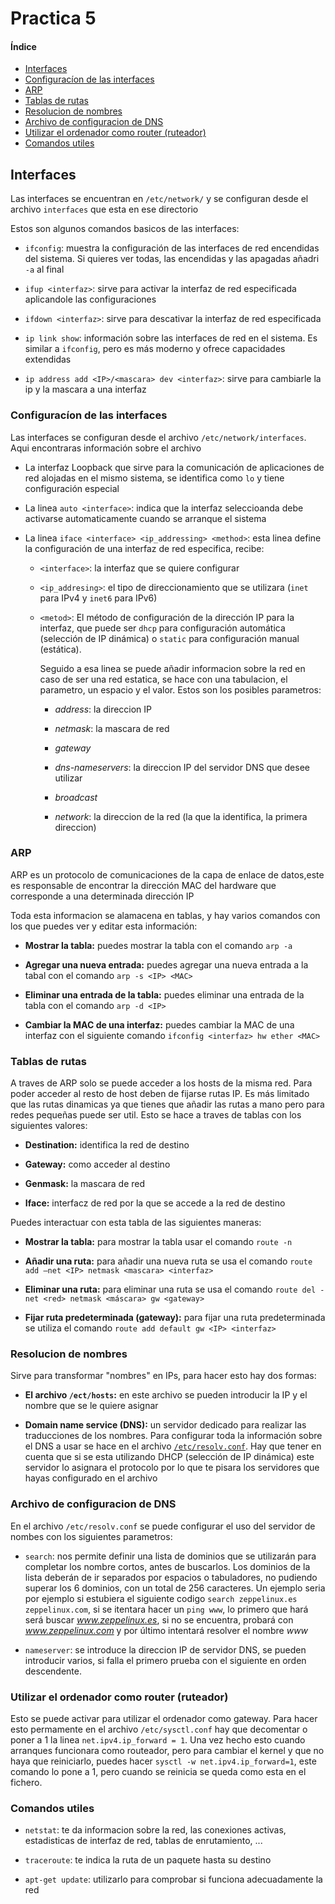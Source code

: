 # Practica 5

#### Índice

- [Interfaces](#interfaces)
- [Configuracíon de las interfaces](#conf_interfaces)
- [ARP](#arp)
- [Tablas de rutas](#tablas_de_rutas)
- [Resolucion de nombres](#resol_nombres)
- [Archivo de configuracion de DNS](#arch_conf_dns)
- [Utilizar el ordenador como router (ruteador)](#routeador)
- [Comandos utiles](#comandos_utiles)

## Interfaces <a id="interfaces">

Las interfaces se encuentran en ``/etc/network/`` y se configuran desde el archivo ``interfaces`` que esta en ese directorio

Estos son algunos comandos basicos de las interfaces:

- ``ifconfig``: muestra la configuración de las interfaces de red encendidas del sistema. Si quieres ver todas, las encendidas y las apagadas añadri ``-a`` al final

- ``ifup <interfaz>``: sirve para activar la interfaz de red especificada aplicandole las configuraciones

- ``ifdown <interfaz>``: sirve para descativar la interfaz de red especificada

- ``ip link show``: información sobre las interfaces de red en el sistema. Es similar a ``ifconfig``, pero es más moderno y ofrece capacidades extendidas

- ``ip address add <IP>/<mascara> dev <interfaz>``: sirve para cambiarle la ip y la mascara a una interfaz

### Configuracíon de las interfaces <a id="conf_interfaces">

Las interfaces se configuran desde el archivo ``/etc/network/interfaces``. Aqui encontraras información sobre el archivo

- La interfaz Loopback que sirve para la comunicación de aplicaciones de red alojadas en el mismo sistema, se identifica como ``lo`` y tiene configuración especial

- La linea ``auto <interface>``: indica que la interfaz seleccioanda debe activarse automaticamente cuando se arranque el sistema

- La linea ``iface <interface> <ip_addressing> <method>``: esta linea define la configuración de una interfaz de red especifica, recibe:
    
    - ``<interface>``: la interfaz que se quiere configurar

    - ``<ip_addresing>``: el tipo de direccionamiento que se utilizara (``inet`` para IPv4 y ``inet6`` para IPv6)

    - ``<metod>``: El método de configuración de la dirección IP para la interfaz, que puede ser ``dhcp`` para configuración automática (selección de IP dinámica) o ``static`` para configuración manual (estática).

        Seguido a esa linea se puede añadir informacion sobre la red en caso de ser una red estatica, se hace con una tabulacion, el parametro, un espacio y el valor. Estos son los posibles parametros:

        - *address*: la direccion IP

        - *netmask*: la mascara de red

        - *gateway*

        - *dns-nameservers*: la direccion IP del servidor DNS que desee utilizar

        - *broadcast*

        - *network*: la direccion de la red (la que la identifica, la primera direccion)

### ARP <a id="arp">

ARP es un protocolo de comunicaciones de la capa de enlace de datos, ​este es responsable de encontrar la dirección MAC del hardware que corresponde a una determinada dirección IP

Toda esta informacion se alamacena en tablas, y hay varios comandos con los que puedes ver y editar esta información:

- **Mostrar la tabla:** puedes mostrar la tabla con el comando ``arp -a``

- **Agregar una nueva entrada:** puedes agregar una nueva entrada a la tabal con el comando ``arp -s <IP> <MAC>``

- **Eliminar una entrada de la tabla:** puedes eliminar una entrada de la tabla con el comando ``arp -d <IP>``

- **Cambiar la MAC de una interfaz:** puedes cambiar la MAC de una interfaz con el siguiente comando ``ifconfig <interfaz> hw ether <MAC>``

### Tablas de rutas <a id="tablas_de_rutas">

A traves de ARP solo se puede acceder a los hosts de la misma red. Para poder acceder al resto de host deben de fijarse rutas IP. Es más limitado que las rutas dinamicas ya que tienes que añadir las rutas a mano pero para redes pequeñas puede ser util. Esto se hace a traves de tablas con los siguientes valores:

- **Destination:** identifica la red de destino

- **Gateway:** como acceder al destino

- **Genmask:** la mascara de red

- **Iface:** interfacz de red por la que se accede a la red de destino

Puedes interactuar con esta tabla de las siguientes maneras:

- **Mostrar la tabla:** para mostrar la tabla usar el comando ``route -n``

- **Añadir una ruta:** para añadir una nueva ruta se usa el comando ``route add –net <IP> netmask <mascara> <interfaz>``

- **Eliminar una ruta:** para eliminar una ruta se usa el comando ``route del -net <red> netmask <máscara> gw <gateway>``

- **Fijar ruta predeterminada (gateway):** para fijar una ruta predeterminada se utiliza el comando ``route add default gw <IP> <interfaz>``

### Resolucion de nombres <a id="resol_nombres">

Sirve para transformar "nombres" en IPs, para hacer esto hay dos formas:

- **El archivo ``/ect/hosts``:** en este archivo se pueden introducir la IP y el nombre que se le quiere asignar

- **Domain name service (DNS):** un servidor dedicado para realizar las traducciones de los nombres. Para configurar toda la información sobre el DNS a usar se hace en el archivo [``/etc/resolv.conf``](#arch_conf_dns). Hay que tener en cuenta que si se esta utilizando DHCP (selección de IP dinámica) este servidor lo asignara el protocolo por lo que te pisara los servidores que hayas configurado en el archivo

### Archivo de configuracion de DNS <a id="arch_conf_dns">

En el archivo ``/etc/resolv.conf`` se puede configurar el uso del servidor de nombes con los siguientes parametros:

- ``search``: nos permite definir una lista de dominios que se utilizarán para completar los nombre cortos, antes de buscarlos. Los dominios de la lista deberán de ir separados por espacios o tabuladores, no pudiendo superar los 6 dominios, con un total de 256 caracteres. Un ejemplo seria por ejemplo si estubiera el siguiente codigo ``search zeppelinux.es zeppelinux.com``, si se itentara hacer un ``ping www``, lo primero que hará será buscar *www.zeppelinux.es*, si no se encuentra, probará con *www.zeppelinux.com* y por último intentará resolver el nombre *www*

- ``nameserver``: se introduce la direccion IP de servidor DNS, se pueden introducir varios, si falla el primero prueba con el siguiente en orden descendente.

### Utilizar el ordenador como router (ruteador) <a id="routeador">

Esto se puede activar para utilizar el ordenador como gateway. Para hacer esto permamente en el archivo ``/etc/sysctl.conf`` hay que decomentar o poner a 1 la linea ``net.ipv4.ip_forward = 1``. 
Una vez hecho esto cuando arranques funcionara como routeador, pero para cambiar el kernel y que no haya que reiniciarlo, puedes hacer ``sysctl -w net.ipv4.ip_forward=1``, este comando lo pone a 1, pero cuando se reinicia se queda como esta en el fichero.

### Comandos utiles <a id="comandos_utiles">

- ``netstat``: te da informacion sobre la red, las conexiones activas, estadisticas de interfaz de red, tablas de enrutamiento, ...

- ``traceroute``: te indica la ruta de un paquete hasta su destino 

- ``apt-get update``: utilizarlo para comprobar si funciona adecuadamente la red